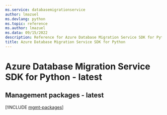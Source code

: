 ```yaml
---
ms.service: databasemigrationservice
author: lmazuel
ms.devlang: python
ms.topic: reference
ms.author: lmazuel
ms.data: 09/15/2022
description: Reference for Azure Database Migration Service SDK for Python
title: Azure Database Migration Service SDK for Python
---
```

# Azure Database Migration Service SDK for Python - latest

## Management packages - latest
[!INCLUDE [mgmt-packages](database-migration-service-mgmt-index.md)]